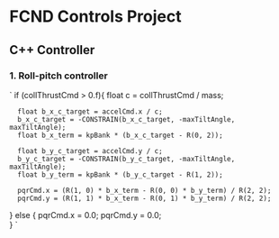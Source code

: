 # FCND Controls Project


## C++ Controller

### 1. Roll-pitch controller
`
if (collThrustCmd > 0.f){
	  float c = collThrustCmd / mass;

	  float b_x_c_target = accelCmd.x / c;
	  b_x_c_target = -CONSTRAIN(b_x_c_target, -maxTiltAngle, maxTiltAngle);
	  float b_x_term = kpBank * (b_x_c_target - R(0, 2));

	  float b_y_c_target = accelCmd.y / c;
	  b_y_c_target = -CONSTRAIN(b_y_c_target, -maxTiltAngle, maxTiltAngle);
	  float b_y_term = kpBank * (b_y_c_target - R(1, 2));
	
	  pqrCmd.x = (R(1, 0) * b_x_term - R(0, 0) * b_y_term) / R(2, 2);
	  pqrCmd.y = (R(1, 1) * b_x_term - R(0, 1) * b_y_term) / R(2, 2);
  }
  else {
	  pqrCmd.x = 0.0; pqrCmd.y = 0.0;	  
  }
`
  
